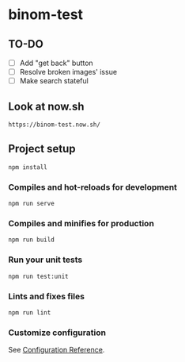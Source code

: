 # binom-test

## TO-DO

- [ ] Add "get back" button
- [ ] Resolve broken images' issue
- [ ] Make search stateful

## Look at now.sh
```
https://binom-test.now.sh/
```

## Project setup
```
npm install
```

### Compiles and hot-reloads for development
```
npm run serve
```

### Compiles and minifies for production
```
npm run build
```

### Run your unit tests
```
npm run test:unit
```

### Lints and fixes files
```
npm run lint
```

### Customize configuration
See [Configuration Reference](https://cli.vuejs.org/config/).
